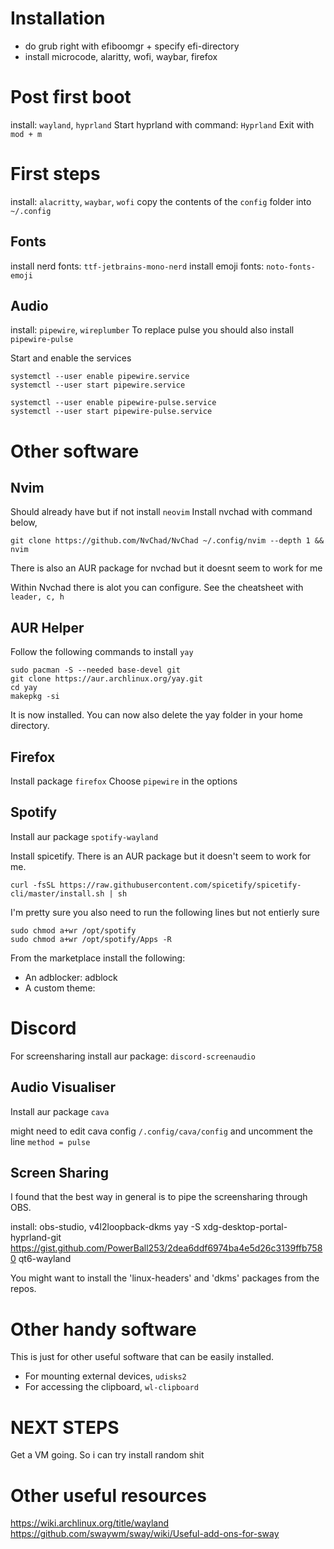 
# Installation

- do grub right with efiboomgr + specify efi-directory
- install microcode, alaritty, wofi, waybar, firefox

# Post first boot
install: `wayland`, `hyprland`
Start hyprland with command: `Hyprland`
Exit with `mod + m`

# First steps
install: `alacritty`, `waybar`, `wofi`
copy the contents of the `config` folder into `~/.config`

## Fonts
install nerd fonts: `ttf-jetbrains-mono-nerd`
install emoji fonts: `noto-fonts-emoji`

## Audio
install: `pipewire`, `wireplumber`
To replace pulse you should also install `pipewire-pulse`

Start and enable the services
```
systemctl --user enable pipewire.service
systemctl --user start pipewire.service

systemctl --user enable pipewire-pulse.service
systemctl --user start pipewire-pulse.service
```

# Other software

## Nvim
Should already have but if not install `neovim`
Install nvchad with command below,
```
git clone https://github.com/NvChad/NvChad ~/.config/nvim --depth 1 && nvim
```

There is also an AUR package for nvchad but it doesnt seem to work for me

Within Nvchad there is alot you can configure.
See the cheatsheet with `leader, c, h`

## AUR Helper
Follow the following commands to install `yay`
```
sudo pacman -S --needed base-devel git
git clone https://aur.archlinux.org/yay.git
cd yay
makepkg -si
```

It is now installed. You can now also delete the yay folder in your home directory. 

## Firefox
Install package `firefox`
Choose `pipewire` in the options

## Spotify
Install aur package `spotify-wayland`

Install spicetify. There is an AUR package but it doesn't seem to work for me.
```
curl -fsSL https://raw.githubusercontent.com/spicetify/spicetify-cli/master/install.sh | sh
```

I'm pretty sure you also need to run the following lines but not entierly sure
```
sudo chmod a+wr /opt/spotify
sudo chmod a+wr /opt/spotify/Apps -R
```

From the marketplace install the following:
- An adblocker: adblock
- A custom theme: 

# Discord

For screensharing install aur package: `discord-screenaudio`

## Audio Visualiser
Install aur package `cava`

might need to edit cava config `/.config/cava/config` and uncomment the line `method = pulse`

## Screen Sharing
I found that the best way in general is to pipe the screensharing through OBS. 

install: obs-studio, v4l2loopback-dkms
yay -S xdg-desktop-portal-hyprland-git
https://gist.github.com/PowerBall253/2dea6ddf6974ba4e5d26c3139ffb7580
qt6-wayland

You might want to install the 'linux-headers' and 'dkms' packages from the repos.

# Other handy software
This is just for other useful software that can be easily installed.
- For mounting external devices, `udisks2`
- For accessing the clipboard, `wl-clipboard`

# NEXT STEPS 
Get a VM going. So i can try install random shit

# Other useful resources
https://wiki.archlinux.org/title/wayland
https://github.com/swaywm/sway/wiki/Useful-add-ons-for-sway
